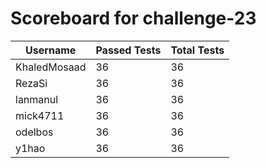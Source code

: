 # Scoreboard for challenge-23
| Username   | Passed Tests | Total Tests |
|------------|--------------|-------------|
| KhaledMosaad | 36 | 36 |
| RezaSi | 36 | 36 |
| lanmanul | 36 | 36 |
| mick4711 | 36 | 36 |
| odelbos | 36 | 36 |
| y1hao | 36 | 36 |
